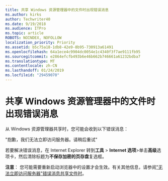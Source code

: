 ```yaml
---
title: 共享 Windows 资源管理器中的文件时出现错误消息
ms.author: kirks
author: Techwriter40
ms.date: 9/19/2018
ms.audience: ITPro
ms.topic: article
ROBOTS: NOINDEX, NOFOLLOW
localization_priority: Priority
ms.assetid: b5c75a18-1db8-42e9-8b95-730913a61491
ms.openlocfilehash: 64a1ece4c9904dc0054e1c4340f3f7ae9111fb95
ms.sourcegitcommit: e2864efcfb493b6e46b662b746661a61232bdba7
ms.translationtype: MT
ms.contentlocale: zh-CN
ms.lasthandoff: 01/24/2019
ms.locfileid: "29459070"
---
```

# <a name="error-message-when-sharing-files-from-windows-explorer"></a>共享 Windows 资源管理器中的文件时出现错误消息

从 Windows 资源管理器共享时，您可能会收到以下错误消息：
  
"抱歉，我们无法立即访问服务器。请稍后重试"
  
若要解决错误消息，在 Internet Explorer 转到**工具** \> **Internet 选项**\>单击**高级**选项卡，然后清除标题为**不保存加密的页存盘**复选框。 
  
 **注意**： 您可能需要重新启动浏览器中的设置才会生效。有关其他信息，请参阅["无法立即访问服务器"错误消息共享文件时](https://go.microsoft.com/fwlink/?linkid=2022914)。
  

